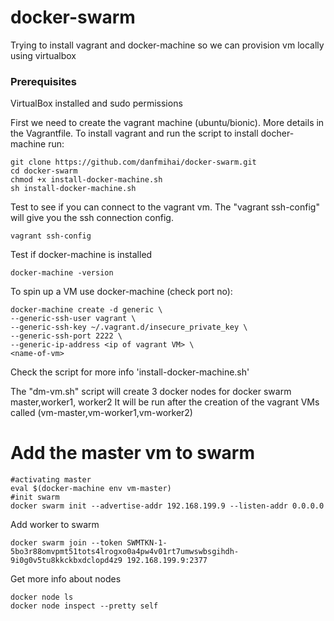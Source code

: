 # docker-swarm
Trying to install vagrant and docker-machine so we can provision vm locally using virtualbox

### Prerequisites
VirtualBox installed and sudo permissions

First we need to create the vagrant machine (ubuntu/bionic). More details in the Vagrantfile.
To install vagrant and run the script to install docher-machine run:
```
git clone https://github.com/danfmihai/docker-swarm.git
cd docker-swarm
chmod +x install-docker-machine.sh
sh install-docker-machine.sh
```

Test to see if you can connect to the vagrant vm. The "vagrant ssh-config" will give you the ssh connection config.
```
vagrant ssh-config
```
Test if docker-machine is installed
```
docker-machine -version
```
To spin up a VM use docker-machine (check port no):
```
docker-machine create -d generic \
--generic-ssh-user vagrant \
--generic-ssh-key ~/.vagrant.d/insecure_private_key \
--generic-ssh-port 2222 \
--generic-ip-address <ip of vagrant VM> \
<name-of-vm>
```
Check the script for more info 'install-docker-machine.sh'

The "dm-vm.sh" script will create 3 docker nodes for docker swarm master,worker1, worker2
It will be run after the creation of the vagrant VMs called (vm-master,vm-worker1,vm-worker2)

# Add the master vm to swarm
```
#activating master
eval $(docker-machine env vm-master)
#init swarm
docker swarm init --advertise-addr 192.168.199.9 --listen-addr 0.0.0.0
```
Add worker to swarm
```
docker swarm join --token SWMTKN-1-5bo3r88omvpmt51tots4lrogxo0a4pw4v01rt7umwswbsgihdh-9i0g0v5tu8kkckbxdclopd4z9 192.168.199.9:2377
```
Get more info about nodes
```
docker node ls
docker node inspect --pretty self
```
